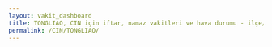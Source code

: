 ```yaml
---
layout: vakit_dashboard
title: TONGLIAO, CIN için iftar, namaz vakitleri ve hava durumu - ilçe/eyalet seç
permalink: /CIN/TONGLIAO/
---
```


<script type="text/javascript">
  var GLOBAL_COUNTRY = 'CIN';
  var GLOBAL_CITY = 'TONGLIAO';
  var GLOBAL_STATE = '';
  var lat = 72;
  var lon = 21;
</script>
